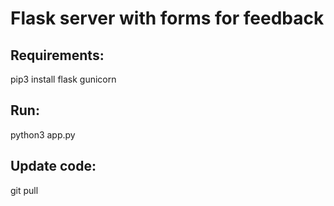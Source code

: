 # Flask server with forms for feedback

## Requirements:
pip3 install flask gunicorn

## Run:
python3 app.py

## Update code:
git pull